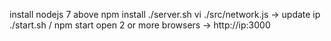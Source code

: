 install nodejs 7 above
npm install
./server.sh
vi ./src/network.js -> update ip
./start.sh / npm start
open 2 or more browsers -> http://ip:3000

